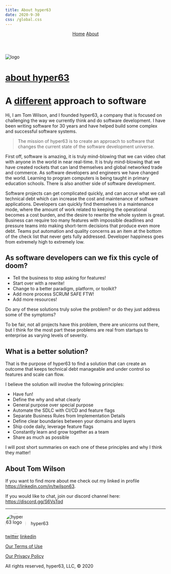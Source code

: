 ```yaml
---
title: About hyper63
date: 2020-9-30
css: /global.css
---
```


<header>
  <nav>
    <a href="/">Home</a>
    <a href="/about">About</a>
  </nav>
</header>
<main>

<img alt="logo" src="hyper63-icon.svg" />
<br />
<a href="/">
  <h1>about hyper63</h1>
</a>
<h1>A <u>different</u> approach to software</h1>

Hi, I am Tom Wilson, and I founded hyper63, a company that is focused on challenging the way we currently think and do software development. I have been writing software for 30 years and have helped build some complex and successful software systems. 

> The mission of hyper63 is to create an approach to software that changes the current state of the software development universe.

First off, software is amazing, it is truly mind-blowing that we can video chat with anyone in the world in near real-time. It is truly mind-blowing that we have created rockets that can land themselves and global networked trade and commerce. As software developers and engineers we have changed the world. Learning to program computers is being taught in primary education schools. There is also another side of software development.

Software projects can get complicated quickly, and can accrue what we call technical debt which can increase the cost and maintenance of software applications. Developers can quickly find themselves in a maintenance mode, where the amount of work related to keeping the operational becomes a cost burden, and the desire to rewrite the whole system is great. Business can require too many features with impossible deadlines and pressure teams into making short-term decisions that produce even more debt. Teams put automation and quality concerns as an item at the bottom of the check list that never gets fully addressed. Developer happiness goes from extremely high to extremely low.

## As software developers can we fix this cycle of doom?

* Tell the business to stop asking for features!
* Start over with a rewrite!
* Change to a better paradigm, platform, or toolkit?
* Add more process SCRUM SAFE FTW!
* Add more resources!

Do any of these solutions truly solve the problem? or do they just address some of the symptoms?

To be fair, not all projects have this problem, there are unicorns out there, but I think for the most part these problems are real from startups to enterprise as varying levels of severity.

## What is a better solution?

That is the purpose of hyper63 to find a solution that can create an outcome that keeps technical debt manageable and under control so features and scale can flow. 

I believe the solution will involve the following principles:

* Have fun!
* Define the why and what clearly
* General purpose over special purpose
* Automate the SDLC with CI/CD and feature flags
* Separate Business Rules from Implementation Details
* Define clear boundaries between your domains and layers
* Ship code daily, leverage feature flags
* Constantly learn and grow together as a team
* Share as much as possible

I will post short summaries on each one of these principles and why I think they matter!

## About Tom Wilson

If you want to find more about me check out my linked in profile https://linkedin.com/in/twilson63.

If you would like to chat, join our discord channel here: https://discord.gg/S6VsTqd 

</main>
<hr />
<footer>
  <div style="display: flex;align-items:center;">
    <img style="width: 64px;border-radius: 100%;" src="/hyper63-logo.svg" alt="hyper63 logo" />
    <p style="margin-left: 16px">hyper63</p>
  </div>
  <a href="https://twitter.com/hyper632" target="_blank">twitter</a>
  <a href="https://www.linkedin.com/company/hyper63" target="_blank">linkedin</a>
  <p><a href="/termsofuse.text">Our Terms of Use</a></p>
  <p><a href="/privacy.text">Our Privacy Policy</a></p>
  <p>All rights reserved, hyper63, LLC, &copy; 2020</p>
</footer>
